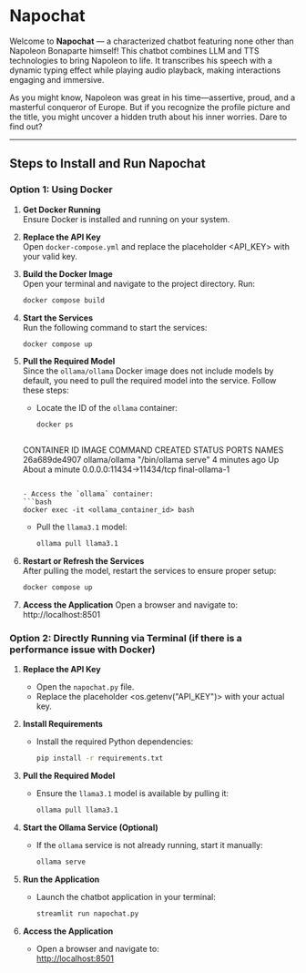 # Napochat

Welcome to **Napochat** — a characterized chatbot featuring none other than Napoleon Bonaparte himself! This chatbot combines LLM and TTS technologies to bring Napoleon to life. It transcribes his speech with a dynamic typing effect while playing audio playback, making interactions engaging and immersive.

As you might know, Napoleon was great in his time—assertive, proud, and a masterful conqueror of Europe. But if you recognize the profile picture and the title, you might uncover a hidden truth about his inner worries. Dare to find out?

---

## Steps to Install and Run Napochat

### **Option 1: Using Docker**

1. **Get Docker Running**  
   Ensure Docker is installed and running on your system.

2. **Replace the API Key**  
   Open `docker-compose.yml` and replace the placeholder <API_KEY> with your valid key.

3. **Build the Docker Image**  
   Open your terminal and navigate to the project directory. Run:  
   ```bash
   docker compose build
   ```

4. **Start the Services**  
    Run the following command to start the services:  
    ```bash
    docker compose up
    ```

5. **Pull the Required Model**  
   Since the `ollama/ollama` Docker image does not include models by default, you need to pull the required model into the service. Follow these steps:

   - Locate the ID of the `ollama` container:  
     ```bash
     docker ps
     ```

     ``` 
    CONTAINER ID   IMAGE            COMMAND                  CREATED         STATUS      PORTS                      NAMES
    26a689de4907   ollama/ollama    "/bin/ollama serve"      4 minutes ago   Up About a minute   0.0.0.0:11434->11434/tcp   final-ollama-1
     ```

   - Access the `ollama` container:  
     ```bash
     docker exec -it <ollama_container_id> bash
     ```
     
   - Pull the `llama3.1` model:  
     ```bash
     ollama pull llama3.1
     ```

6. **Restart or Refresh the Services**  
   After pulling the model, restart the services to ensure proper setup:  
   ```bash
   docker compose up

7.	**Access the Application**
    Open a browser and navigate to:
    http://localhost:8501

### **Option 2: Directly Running via Terminal (if there is a performance issue with Docker)**

1. **Replace the API Key**  
   - Open the `napochat.py` file.  
   - Replace the placeholder <os.getenv("API_KEY")> with your actual key.

2. **Install Requirements**  
   - Install the required Python dependencies:  
     ```bash
     pip install -r requirements.txt
     ```

3. **Pull the Required Model**  
   - Ensure the `llama3.1` model is available by pulling it:  
     ```bash
     ollama pull llama3.1
     ```

4. **Start the Ollama Service (Optional)**  
   - If the `ollama` service is not already running, start it manually:  
     ```bash
     ollama serve
     ```

5. **Run the Application**  
   - Launch the chatbot application in your terminal:  
     ```bash
     streamlit run napochat.py
     ```

6. **Access the Application**  
   - Open a browser and navigate to:  
     [http://localhost:8501](http://localhost:8501)